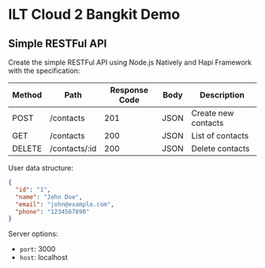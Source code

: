 # ILT Cloud 2 Bangkit Demo

## Simple RESTFul API

Create the simple RESTFul API using Node.js Natively and Hapi Framework with the specification:

| Method | Path          | Response Code | Body | Description         |
| ------ |---------------| ------------- | ---- |---------------------|
| POST   | /contacts     | 201 | JSON | Create new contacts |
| GET    | /contacts     | 200 | JSON | List of contacts    |
| DELETE | /contacts/:id | 200 | JSON | Delete contacts     |

User data structure:

```json
{
  "id": "1",
  "name": "John Doe",
  "email": "john@example.com",
  "phone": "1234567890"
}
```
Server options:
 - `port`: 3000
 - `host`: localhost


